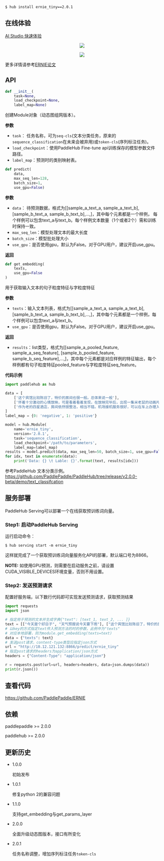 ```shell
$ hub install ernie_tiny==2.0.1
```
## 在线体验
<a class="ant-btn large" href="https://aistudio.baidu.com/aistudio/projectDetail/79380" target="_blank">AI Studio 快速体验</a>


<p align="center">
<img src="https://bj.bcebos.com/paddlehub/paddlehub-img/ernie_network_1.png" hspace='10'/> <br />
</p>


<p align="center">
<img src="https://bj.bcebos.com/paddlehub/paddlehub-img/ernie_network_2.png" hspace='10'/> <br />
</p>


更多详情请参考[ERNIE论文](https://arxiv.org/abs/1904.09223)

## API

```python
def __init__(
    task=None,
    load_checkpoint=None,
    label_map=None)
```

创建Module对象（动态图组网版本）。

**参数**

* `task`： 任务名称，可为`seq-cls`(文本分类任务，原来的`sequence_classification`在未来会被弃用)或`token-cls`(序列标注任务)。
* `load_checkpoint`：使用PaddleHub Fine-tune api训练保存的模型参数文件路径。
* `label_map`：预测时的类别映射表。

```python
def predict(
    data,
    max_seq_len=128,
    batch_size=1,
    use_gpu=False)
```

**参数**

* `data`： 待预测数据，格式为\[\[sample\_a\_text\_a, sample\_a\_text\_b\], \[sample\_b\_text\_a, sample\_b\_text\_b\],…,\]，其中每个元素都是一个样例，
    每个样例可以包含text\_a与text\_b。每个样例文本数量（1个或者2个）需和训练时保持一致。
* `max_seq_len`：模型处理文本的最大长度
* `batch_size`：模型批处理大小
* `use_gpu`：是否使用gpu，默认为False。对于GPU用户，建议开启use_gpu。

**返回**

```python
def get_embedding(
    texts,
    use_gpu=False
)
```

用于获取输入文本的句子粒度特征与字粒度特征

**参数**

* `texts`：输入文本列表，格式为\[\[sample\_a\_text\_a, sample\_a\_text\_b\], \[sample\_b\_text\_a, sample\_b\_text\_b\],…,\]，其中每个元素都是一个样例，每个样例可以包含text\_a与text\_b。
* `use_gpu`：是否使用gpu，默认为False。对于GPU用户，建议开启use_gpu。

**返回**

* `results`：list类型，格式为\[\[sample\_a\_pooled\_feature, sample\_a\_seq\_feature\], \[sample\_b\_pooled\_feature, sample\_b\_seq\_feature\],…,\]，其中每个元素都是对应样例的特征输出，每个样例都有句子粒度特征pooled\_feature与字粒度特征seq\_feature。


**代码示例**

```python
import paddlehub as hub

data = [
    ['这个宾馆比较陈旧了，特价的房间也很一般。总体来说一般'],
    ['怀着十分激动的心情放映，可是看着看着发现，在放映完毕后，出现一集米老鼠的动画片'],
    ['作为老的四星酒店，房间依然很整洁，相当不错。机场接机服务很好，可以在车上办理入住手续，节省时间。'],
]
label_map = {0: 'negative', 1: 'positive'}

model = hub.Module(
    name='ernie_tiny',
    version='2.0.1',
    task='sequence_classification',
    load_checkpoint='/path/to/parameters',
    label_map=label_map)
results = model.predict(data, max_seq_len=50, batch_size=1, use_gpu=False)
for idx, text in enumerate(data):
    print('Data: {} \t Lable: {}'.format(text, results[idx]))
```

参考PaddleHub 文本分类示例。https://github.com/PaddlePaddle/PaddleHub/tree/release/v2.0.0-beta/demo/text_classifcation

## 服务部署

PaddleHub Serving可以部署一个在线获取预训练词向量。

### Step1: 启动PaddleHub Serving

运行启动命令：

```shell
$ hub serving start -m ernie_tiny
```

这样就完成了一个获取预训练词向量服务化API的部署，默认端口号为8866。

**NOTE:** 如使用GPU预测，则需要在启动服务之前，请设置CUDA_VISIBLE_DEVICES环境变量，否则不用设置。

### Step2: 发送预测请求

配置好服务端，以下数行代码即可实现发送预测请求，获取预测结果

```python
import requests
import json

# 指定用于预测的文本并生成字典{"text": [text_1, text_2, ... ]}
text = [["今天是个好日子", "天气预报说今天要下雨"], ["这个宾馆比较陈旧了，特价的房间也很一般。总体来说一般"]]
# 以key的方式指定text传入预测方法的时的参数，此例中为"texts"
# 对应本地部署，则为module.get_embedding(texts=text)
data = {"texts": text}
# 发送post请求，content-type类型应指定json方式
url = "http://10.12.121.132:8866/predict/ernie_tiny"
# 指定post请求的headers为application/json方式
headers = {"Content-Type": "application/json"}

r = requests.post(url=url, headers=headers, data=json.dumps(data))
print(r.json())
```

##   查看代码

https://github.com/PaddlePaddle/ERNIE

## 依赖

paddlepaddle >= 2.0.0

paddlehub >= 2.0.0

## 更新历史

* 1.0.0

  初始发布

* 1.0.1

  修复python 2的兼容问题

* 1.1.0

  支持get_embedding与get_params_layer

* 2.0.0

  全面升级动态图版本，接口有所变化

* 2.0.1

  任务名称调整，增加序列标注任务`token-cls`
